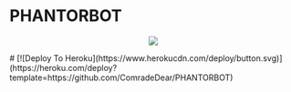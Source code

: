 # PHANTORBOT
<p align="center"><a href="https://t.me/phantorbot_support"><img src="https://telegra.ph/file/dde3045462b1acaaf1349.jpg"></a></p>
# [![Deploy To Heroku](https://www.herokucdn.com/deploy/button.svg)](https://heroku.com/deploy?template=https://github.com/ComradeDear/PHANTORBOT)
